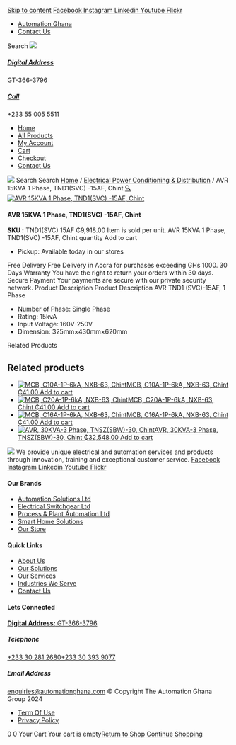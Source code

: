 [Skip to content](https://store.automationghana.com/product/avr-tnd1svc-15af-chint/#content)
[ Facebook ](https://www.facebook.com/automationgh/) [ Instagram ](https://www.instagram.com/automationgh/) [ Linkedin ](https://www.linkedin.com/company/the-automation-ghana-limited/) [ Youtube ](https://www.youtube.com/channel/UCurrRDUSm5oIW39VXjn1u0w) [ Flickr ](https://www.flickr.com/photos/181794037@N07/)
  * [ Automation Ghana ](https://automationghana.com)
  * [ Contact Us ](https://store.automationghana.com/contact/)


Search
[ ![](https://store.automationghana.com/wp-content/uploads/2024/04/Website-TAGG-Logo-BLUE.png) ](https://store.automationghana.com/)
[ ](https://maps.app.goo.gl/m4xeaagWCNbLk4jM6)
#####  [ Digital Address ](https://maps.app.goo.gl/m4xeaagWCNbLk4jM6)
GT-366-3796 
[ ](tel:+233550055511)
#####  [ Call ](tel:+233550055511)
+233 55 005 5511 
  * [Home](https://store.automationghana.com/)
  * [All Products](https://store.automationghana.com/shop/)
  * [My Account](https://store.automationghana.com/my-account/)
  * [Cart](https://store.automationghana.com/cart/)
  * [Checkout](https://store.automationghana.com/checkout/)
  * [Contact Us](https://store.automationghana.com/contact/)


[![](https://store.automationghana.com/wp-content/uploads/2024/04/AutomationGhana_logo_white.png)](https://store.automationghana.com)
Search
Search
[Home](https://store.automationghana.com) / [Electrical Power Conditioning & Distribution](https://store.automationghana.com/product-category/electrical-power-distribution/) / AVR 15KVA 1 Phase, TND1(SVC) -15AF, Chint
[🔍](https://store.automationghana.com/product/avr-tnd1svc-15af-chint/)
[![AVR 15KVA 1 Phase, TND1\(SVC\) -15AF, Chint](https://store.automationghana.com/wp-content/uploads/2020/04/TND1SVC-10AF.jpg)](https://store.automationghana.com/wp-content/uploads/2020/04/TND1SVC-10AF.jpg)
####  AVR 15KVA 1 Phase, TND1(SVC) -15AF, Chint 
**SKU :** TND1(SVC) 15AF 
₵9,918.00
Item is sold per unit.
AVR 15KVA 1 Phase, TND1(SVC) -15AF, Chint quantity
Add to cart
  * Pickup: Available today in our stores


Free Delivery 
Free Delivery in Accra for purchases exceeding GHs 1000. 
30 Days Warranty 
You have the right to return your orders within 30 days. 
Secure Payment 
Your payments are secure with our private security network. 
Product Description
Product Description
AVR TND1 (SVC)-15AF, 1 Phase 
  * Number of Phase: Single Phase
  * Rating: 15kvA
  * Input Voltage: 160V-250V
  * Dimension: 325mm×430mm×620mm


Related Products 
## Related products
  * [![MCB, C10A-1P-6kA, NXB-63, Chint](https://store.automationghana.com/wp-content/uploads/2020/04/NXB-63-C10-1P-300x300.jpg)MCB, C10A-1P-6kA, NXB-63, Chint ₵41.00 ](https://store.automationghana.com/product/mcb-nxb-63-1p-c10-6ka-chint/)
[Add to cart](https://store.automationghana.com/product/avr-tnd1svc-15af-chint/?add-to-cart=1776)
  * [![MCB, C20A-1P-6kA, NXB-63, Chint](https://store.automationghana.com/wp-content/uploads/2020/04/NXB-63-C20-1P-300x300.jpg)MCB, C20A-1P-6kA, NXB-63, Chint ₵41.00 ](https://store.automationghana.com/product/mcb-nxb-63-1p-c20-6ka-chint/)
[Add to cart](https://store.automationghana.com/product/avr-tnd1svc-15af-chint/?add-to-cart=1778)
  * [![MCB, C16A-1P-6kA, NXB-63, Chint](https://store.automationghana.com/wp-content/uploads/2020/04/NXB-63-C16-1P-300x300.jpg)MCB, C16A-1P-6kA, NXB-63, Chint ₵41.00 ](https://store.automationghana.com/product/mcb-nxb-63-1p-c16-6ka-chint/)
[Add to cart](https://store.automationghana.com/product/avr-tnd1svc-15af-chint/?add-to-cart=1777)
  * [![AVR, 30KVA-3 Phase, TNSZ\(SBW\)-30, Chint](https://store.automationghana.com/wp-content/uploads/2020/04/TNSZSBW-30-300x300.jpg)AVR, 30KVA-3 Phase, TNSZ(SBW)-30, Chint ₵32,548.00 ](https://store.automationghana.com/product/avr-tnszsbw-30-chint/)
[Add to cart](https://store.automationghana.com/product/avr-tnd1svc-15af-chint/?add-to-cart=1639)


![](https://store.automationghana.com/wp-content/uploads/2024/04/AutomationGhana_logo_white.png)
We provide unique electrical and automation services and products through innovation, training and exceptional customer service.
[ Facebook ](https://www.facebook.com/automationgh/) [ Instagram ](https://www.instagram.com/automationgh/) [ Linkedin ](https://www.linkedin.com/company/the-automation-ghana-limited/) [ Youtube ](https://www.youtube.com/channel/UCurrRDUSm5oIW39VXjn1u0w) [ Flickr ](https://www.flickr.com/photos/181794037@N07/)
#### Our Brands
  * [ Automation Solutions Ltd ](https://store.automationghana.com/product/avr-tnd1svc-15af-chint/)
  * [ Electrical Switchgear Ltd ](https://store.automationghana.com/product/avr-tnd1svc-15af-chint/)
  * [ Process & Plant Automation Ltd ](https://store.automationghana.com/product/avr-tnd1svc-15af-chint/)
  * [ Smart Home Solutions ](https://store.automationghana.com/product/avr-tnd1svc-15af-chint/)
  * [ Our Store ](https://store.automationghana.com/product/avr-tnd1svc-15af-chint/)


#### Quick Links
  * [ About Us ](https://store.automationghana.com/product/avr-tnd1svc-15af-chint/)
  * [ Our Solutions ](https://store.automationghana.com/product/avr-tnd1svc-15af-chint/)
  * [ Our Services ](https://store.automationghana.com/product/avr-tnd1svc-15af-chint/)
  * [ Industries We Serve ](https://store.automationghana.com/product/avr-tnd1svc-15af-chint/)
  * [ Contact Us ](https://store.automationghana.com/product/avr-tnd1svc-15af-chint/)


#### Lets Connected
[**Digital Address:** GT-366-3796](https://maps.app.goo.gl/m4xeaagWCNbLk4jM6)
#####  Telephone 
[ +233 30 281 2680](tel:+233302812680)[+233 30 393 9077](https://store.automationghana.com/product/avr-tnd1svc-15af-chint/+233303939077)
#####  Email Address 
enquiries@automationghana.com 
© Copyright The Automation Ghana Group 2024
  * [ Term Of Use ](https://store.automationghana.com/product/avr-tnd1svc-15af-chint/)
  * [ Privacy Policy ](https://store.automationghana.com/product/avr-tnd1svc-15af-chint/)


0
0
Your Cart
Your cart is empty[Return to Shop](https://store.automationghana.com/shop/)
[Continue Shopping](https://store.automationghana.com/product/avr-tnd1svc-15af-chint/)
